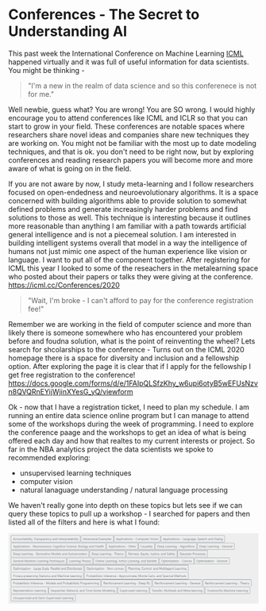 # Conferences - The Secret to Understanding AI

This past week the International Conference on Machine Learning [ICML]() happened virtually and it was full of useful information for data scientists. You might be thinking - 

> "I'm a new in the realm of data science and so this conferenece is not for me."

Well newbie, guess what? You are wrong! You are SO wrong. I would highly encourage you to attend conferences like ICML and ICLR so that you can start to grow in your field. These
conferences are notable spaces where researchers share novel ideas and companies share new techniques they are working on. You might not be familiar with the most up to date modeling techniques,
and that is ok. you don't need to be right now, but by exploring conferences and reading research papers you will become more and more aware of what is going on in the field.

If you are not aware by now, I study meta-learning and I follow researchers focused on open-endedness and neuroevolutionary algorithms. It is a space concerned with building algorithms able 
to provide solution to somewhat defined problems and generate increasingly harder problems and find solutions to those as well. This technique is interesting because it outlines more
reasonable than anything I am familiar with a path towards artificial general intelligence and is not a piecemeal solution. I am interested in building intelligent systems overall
that model in a way the intelligence of humans not just mimic one aspect of the human experience like vision or language. I want to put all of the component together. After registering for 
ICML this year I looked to some of the reseachers in the metalearning space who posted about their papers or talks they were giving at the conference.
https://icml.cc/Conferences/2020

> "Wait, I'm broke - I can't afford to pay for the conference registration fee!"

Remember we are working in the field of computer science and more than likely there is someone somewhere who has encountered your problem before and foudna solution, what is the point of reinventing the wheel?
Lets search for shcolarships to the conference - Turns out on the ICML 2020 homepage there is a space for diversity and inclusion and a fellowship option. After exploring the page it is clear
that if I apply for the fellowship I get free registration to the conference!
https://docs.google.com/forms/d/e/1FAIpQLSfzKhy_w6upi6otyB5wEFUsNzvn8QVQRnEYijWjinXYesG_yQ/viewform

Ok - now that I have a registration ticket, I need to plan my schedule. I am running an entire data science online program but I can manage to attend some of the workshops during the week of programming.
I need to explore the conference paage and the workshops to get an idea of what is being offered each day and how that realtes to my current interests or project. So far in the NBA analytics project
the data scientists we spoke to recommended exploring:

- unsupervised learning techniques
- computer vision
- natural lanaguage understanding / natural language processing

We haven't really gone into depth on these topics but lets see if we can query these topics to pull up a workshop - I searched for papers and then listed all of the filters and here is what I found:

![alt text](https://github.com/amblount/datasciencesummerprogram/blob/master/Topics.PNG)
